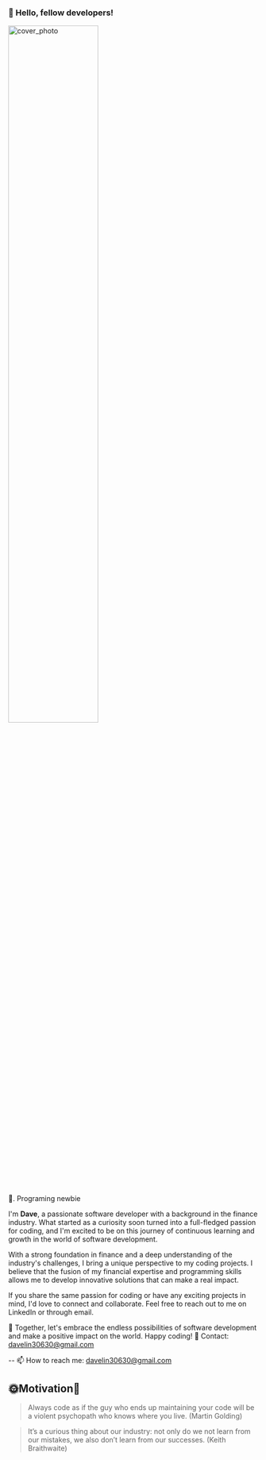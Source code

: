### 👋 Hello, fellow developers!

<img src="https://github.com/davelin18yufan/davelin18yufan/assets/113662980/7a896bff-3d51-47f3-b873-1e90866d3f37" alt="cover_photo" style="width:60%; height:60%; margin: 0 auto"/>

<!--
**davelin18yufan/davelin18yufan** is a ✨ _special_ ✨ repository because its `README.md` (this file) appears on your GitHub profile.

Here are some ideas to get you started:

- 🔭 I’m currently working on ...
- 👯 I’m looking to collaborate on ...
- 🤔 I’m looking for help with ...
- 💬 Ask me about ...
- 😄 Pronouns: ...
- ⚡ Fun fact: ...
-->
🌱. Programing newbie 

I'm __Dave__, a passionate software developer with a background in the finance industry. What started as a curiosity soon turned into a full-fledged passion for coding, and I'm excited to be on this journey of continuous learning and growth in the world of software development.

With a strong foundation in finance and a deep understanding of the industry's challenges, I bring a unique perspective to my coding projects. I believe that the fusion of my financial expertise and programming skills allows me to develop innovative solutions that can make a real impact.

If you share the same passion for coding or have any exciting projects in mind, I'd love to connect and collaborate. Feel free to reach out to me on LinkedIn or through email.

🔭 Together, let's embrace the endless possibilities of software development and make a positive impact on the world. Happy coding!
💬 Contact: davelin30630@gmail.com



--
 📫 How to reach me: davelin30630@gmail.com
 
 🌞Motivation🌝 
 --
 > Always code as if the guy who ends up maintaining your code will be a violent psychopath who knows where you live. (Martin Golding)

 > It’s a curious thing about our industry: not only do we not learn from our mistakes, we also don’t learn from our successes. (Keith Braithwaite)
